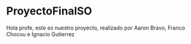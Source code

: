 # ProyectoFinalSO
Hola profe, este es nuestro proyecto, realizado por Aaron Bravo, Franco Chocou e Ignacio Gutierrez
